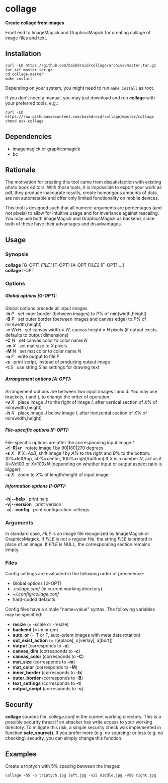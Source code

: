 # collage
**Create collage from images**

Front end to ImageMagick and GraphicsMagick for creating collage of image files and text.

## Installation
	curl -LO https://github.com/bashdroid/collage/archive/master.tar.gz  
	tar xzf master.tar.gz  
	cd collage-master  
	make install  

Depending on your system, you might need to run `make install` as root.  

If you don't need a manual, you may just download and run **collage** with your preferred tools, e.g.:  

	curl -LO https://raw.githubusercontent.com/bashdroid/collage/master/collage  
	chmod u+x collage

## Dependencies
* imagemagick or graphicsmagick  
* bc

## Rationale
The motivation for creating this tool came from dissatisfaction with existing photo book editors. With those tools, it is impossible to export your work as pdf, they produce inaccurate results, create humongous amounts of data, are not automatable and offer only limited functionality on mobile devices.  

This tool is designed such that all numeric arguments are percentages (and not pixels) to allow for intuitive usage and for invariance against rescaling. You may use both ImageMagick and GraphicsMagick as backend, since both of these have their advantages and disadvantages.

## Usage
### Synopsis
**collage** \[G-OPT\] *FILE1* \[F-OPT\] \[A-OPT *FILE2* [F-OPT] ...\]  
**collage** I-OPT

### Options
##### Global options [G-OPT]:  
Global options precede all input images.  
**-b** *P*   &nbsp;&nbsp;set inner border (between images) to *P*% of min(width,height)  
**-B** *P*   &nbsp;&nbsp;set outer border (between images and canvas edge) to *P*% of min(width,height)  
**-c** *W*x*H* &nbsp;&nbsp;set canvas width = *W*, canvas height = *H* pixels (if output exists, defaults to output dimensions)  
**-C** *N*   &nbsp;&nbsp;set canvas color to color name *N*  
**-m** *X*   &nbsp;&nbsp;set mat size to *X* pixels  
**-M** *N*   &nbsp;&nbsp;set mat color to color name *N*  
**-o** *F*   &nbsp;&nbsp;write output to file *F*  
**-s**       &nbsp;&nbsp;print script, instead of producing output image  
**-t** *S*   &nbsp;&nbsp;use string *S* as settings for drawing text  

##### Arrangement options [A-OPT]:  
Arrangement options are between two input images I and J. You may use brackets, ( and ), to change the order of operation.  
**-v** *X*   &nbsp;&nbsp;place image *J* to the right of image *I*, after vertical section of *X*% of min(width,height)  
**-h** *X*   &nbsp;&nbsp;place image *J* below image *I*, after horizontal section of *X*% of min(width,height)  

##### File-specific options [F-OPT]:  
File-specific options are after the corresponding input image *I*.  
**-r**|**-R**|**+r**  &nbsp;&nbsp;rotate image *I* by 90|180|270 degrees  
**-s** *X*   &nbsp;&nbsp;If *X*=*A*x*B*, shift image *I* by *A*% to the right and *B*% to the bottom. (0%=left/top, 50%=center, 100%=right/bottom) If *X* is a number *N*, act as if *X*=*N*x100 or *X*=100x*N* (depending on whether input or output aspect ratio is bigger).  
**-z** *X*   &nbsp;&nbsp;zoom to *X*% of length/height of input image  

##### Information options [I-OPT]:  
**-h**|**--help** &nbsp;&nbsp;print help  
**-v**|**--version** &nbsp;&nbsp;print version  
**-c**|**--config** &nbsp;&nbsp;print configuration settings

### Arguments
In standard case, *FILE* is an image file recognized by ImageMagick or GraphicsMagick. If *FILE* is not a regular file, the string *FILE* is printed in place of an image. If *FILE* is NULL, the corresponding section remains empty.

### Files
Config settings are evaluated in the following order of precedence:  
* Global options [G-OPT]  
* *.collage.conf* (in current working directory)  
* *~/.config/collage.conf* 
* hard-coded defaults  

Config files have a simple "name=value" syntax. The following variables may be specified:  
* **resize** (= -scale or -resize)  
* **backend** (= im or gm)  
* **auto_or** (= T or F, auto-orient images with meta data rotation)  
* **out_exist_action** (= r[eplace], o[verlay], a[bort])  
* **output** (corresponds to **-o**)  
* **canvas_dim** (corresponds to **-c**)  
* **canvas_color** (corresponds to **-C**)  
* **mat_size** (corresponds to **-m**)  
* **mat_color** (corresponds to **-M**)  
* **inner_border** (corresponds to **-b**)  
* **outer_border** (corresponds to **-B**)  
* **text_settings** (corresponds to **-t**)  
* **output_script** (corresponds to **-s**)

## Security
**collage** sources file *.collage.conf* in the current working directory. This is a possible security threat if an attacker has write access to your working directory. To mitigate this risk, a simple security check was implemented in function **safe_source()**. If you prefer more (e.g. no sourcing) or less (e.g. no checking) security, you can simply change this function.

## Examples
Create a triptych with 5% spacing between the images:  

    collage -b5 -o triptych.jpg left.jpg -v25 middle.jpg -v50 right.jpg
